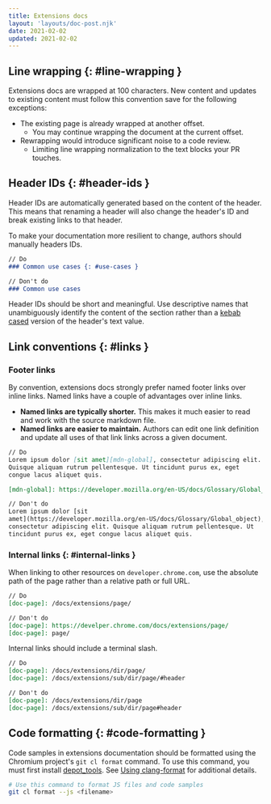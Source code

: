 ```yaml
---
title: Extensions docs
layout: 'layouts/doc-post.njk'
date: 2021-02-02
updated: 2021-02-02
---
```


## Line wrapping {: #line-wrapping }

Extensions docs are wrapped at 100 characters. New content and updates to existing content must
follow this convention save for the following exceptions:

* The existing page is already wrapped at another offset.
    * You may continue wrapping the document at the current offset.
* Rewrapping would introduce significant noise to a code review.
    * Limiting line wrapping normalization to the text blocks your PR touches.

## Header IDs {: #header-ids }

Header IDs are automatically generated based on the content of the header. This means that renaming
a header will also change the header's ID and break existing links to that header.

To make your documentation more resilient to change, authors should manually headers IDs.

```md
// Do
### Common use cases {: #use-cases }

// Don't do
### Common use cases
```

Header IDs should be short and meaningful. Use descriptive names that unambiguously identify
the content of the section rather than a [kebab cased][kebab-case] version of the header's text
value.

## Link conventions {: #links }

### Footer links

By convention, extensions docs strongly prefer named footer links over inline links. Named links
have a couple of advantages over inline links.

- **Named links are typically shorter.** This makes it much easier to read and
work with the source markdown file. 
- **Named links are easier to maintain.** Authors can edit one link definition and update all uses
of that link links across a given document. 

```md
// Do
Lorem ipsum dolor [sit amet][mdn-global], consectetur adipiscing elit.
Quisque aliquam rutrum pellentesque. Ut tincidunt purus ex, eget 
congue lacus aliquet quis.

[mdn-global]: https://developer.mozilla.org/en-US/docs/Glossary/Global_object

// Don't do
Lorem ipsum dolor [sit
amet](https://developer.mozilla.org/en-US/docs/Glossary/Global_object),
consectetur adipiscing elit. Quisque aliquam rutrum pellentesque. Ut
tincidunt purus ex, eget congue lacus aliquet quis.
```

### Internal links {: #internal-links }

When linking to other resources on `developer.chrome.com`, use the absolute path of the page rather
than a relative path or full URL.

```md
// Do
[doc-page]: /docs/extensions/page/

// Don't do
[doc-page]: https://develper.chrome.com/docs/extensions/page/
[doc-page]: page/
```

Internal links should include a terminal slash. 

```md
// Do
[doc-page]: /docs/extensions/dir/page/
[doc-page]: /docs/extensions/sub/dir/page/#header

// Don't do
[doc-page]: /docs/extensions/dir/page
[doc-page]: /docs/extensions/sub/dir/page#header
```

## Code formatting {: #code-formatting }

Code samples in extensions documentation should be formatted using the Chromium project's `git cl
format` command. To use this command, you must first install [depot_tools][depot-tools]. See [Using clang-format][clang-format] for additional details.

```bash
# Use this command to format JS files and code samples
git cl format --js <filename>
```

[clang-format]: https://chromium.googlesource.com/chromium/src/+/main/docs/clang_format.md
[depot-tools]: https://commondatastorage.googleapis.com/chrome-infra-docs/flat/depot_tools/docs/html/depot_tools_tutorial.html
[kebab-case]: https://en.wikipedia.org/wiki/Letter_case#Kebab_case
